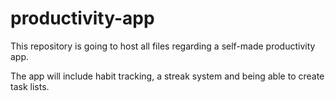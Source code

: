 # productivity-app

This repository is going to host all files regarding a self-made productivity app.

The app will include habit tracking, a streak system and being able to create task lists. 
